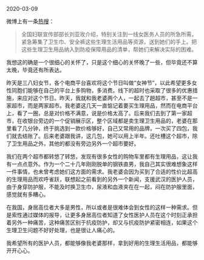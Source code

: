  2020-03-09
 

微博上有一条[热搜](https://weibo.com/lifeweek?refer_flag=1001030103_)：

> 全国妇联宣传部部长刘亚玫介绍，特别关注到一线女医务人员的所急所需，紧急筹集了卫生巾、安全裤这些生理生活用品等资源，送到她们的手上。把这些生理卫生用品纳入到防疫保障用品的清单，帮她们来解决实际的困难。

我想这的确是一个很细心的关怀了，只是这个细心的关怀晚了一些，但毕竟还不算太晚，毕竟还有所表达。

昨天是三八妇女节，各个电商平台喜欢将这个节日叫做“女神节”，以此希望更多女性同胞们能够在自己的平台上多购物，多消费。线下的超时也采取了很多的优惠措施，来应对这个节日。昨天，我就和我老婆两个人，一起去了趟超市，甚至不是一家超市，而是两家超市。我老婆这几天一直惦记着要买生理用品，然而在电商平台上，看了一圈，总是对价格不满意，说是价格太高了。后来我们去到了第一家超市，在收银台旁边的一个促销展示区，整个区域都是卖生理卫生用品的，老婆在那里看了几分钟，终于挑选到一款价格够好，自己又常用的品牌，一次买了四包，我们就去结账了。后来老婆跟我讲，这几包，她可以用上半年。还吐槽这个超市，除了卫生用品之外，其他的都没有旁边另外一个超市要好。

我们在两个超市都转悠了转悠，发现有很多女性的购物车里都有生理用品，这让我有一点点意外。作为一个二十几年刚刚脱单的钢铁直男，我自己其实很难想象这样一件事情，也未曾考虑她们这方面的需求。我老婆会因为买到了合适的性价比超高的生理用品而欢呼雀跃，联想起之前看到的另外一个新闻，支援武汉的医护人员，由于身穿防护服，不能及时换卫生巾，尿液和血液夹在在一起，闷在防护服里面，感觉就有多糟心。

在我国，身居高位者大多是男性，所以或者是很难体会到女性的这样一种需求。但是索性通过媒体的报导，让更多身居高位者知道了女性医护人员在这个时刻正承担着另外一种痛苦，这种痛苦区别于抗疫防护，却又与抗疫防护紧密相连，如果这个生理卫生问题不好好处理，也是很让人痛心的。

我希望所有的医护人员，都能够像我老婆那样，拿到好用的生理生活用品，都能够开开心心。
